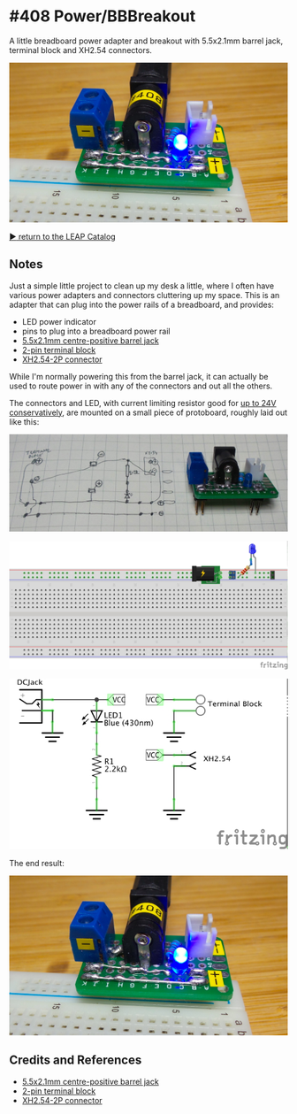 # #408 Power/BBBreakout

A little breadboard power adapter and breakout with 5.5x2.1mm barrel jack, terminal block and XH2.54 connectors.

![Build](./assets/BBBreakout_build.jpg?raw=true)

[:arrow_forward: return to the LEAP Catalog](https://leap.tardate.com)

## Notes

Just a simple little project to clean up my desk a little, where I often have various power adapters and connectors cluttering up my space.
This is an adapter that can plug into the power rails of a breadboard, and provides:

* LED power indicator
* pins to plug into a breadboard power rail
* [5.5x2.1mm centre-positive barrel jack](https://www.aliexpress.com/item/10PCS-5-5x2-1mm-Electrical-Socket-Outlet-DC-005-DC-Outlet-5000-Times-Black/32265586514.html)
* [2-pin terminal block](https://www.aliexpress.com/item/Free-Shipping-20pcs-2-Pin-Screw-Terminal-Block-Connector-5mm-Pitch-B/663929906.html)
* [XH2.54-2P connector](https://www.aliexpress.com/store/product/5OPCS-XH2-54-2P-2-54mm-2A-Pitch-White-Tower-Connector-Straight-Needle-Seat-XH2-54/1246743_32787163509.html)

While I'm normally powering this from the barrel jack, it can actually be used to route power in with any of the connectors and out all the others.

The connectors and LED, with current limiting resistor good for [up to 24V conservatively](https://www.wolframalpha.com/input/?i=2.2k%CE%A9*10mA+%2B+2.0V),
are mounted on a small piece of protoboard, roughly laid out like this:

![BBBreakout_layout](./assets/BBBreakout_layout.jpg?raw=true)

![Breadboard](./assets/BBBreakout_bb.jpg?raw=true)

![Schematic](./assets/BBBreakout_schematic.jpg?raw=true)

The end result:

![Build](./assets/BBBreakout_build.jpg?raw=true)

## Credits and References
* [5.5x2.1mm centre-positive barrel jack](https://www.aliexpress.com/item/10PCS-5-5x2-1mm-Electrical-Socket-Outlet-DC-005-DC-Outlet-5000-Times-Black/32265586514.html)
* [2-pin terminal block](https://www.aliexpress.com/item/Free-Shipping-20pcs-2-Pin-Screw-Terminal-Block-Connector-5mm-Pitch-B/663929906.html)
* [XH2.54-2P connector](https://www.aliexpress.com/store/product/5OPCS-XH2-54-2P-2-54mm-2A-Pitch-White-Tower-Connector-Straight-Needle-Seat-XH2-54/1246743_32787163509.html)
